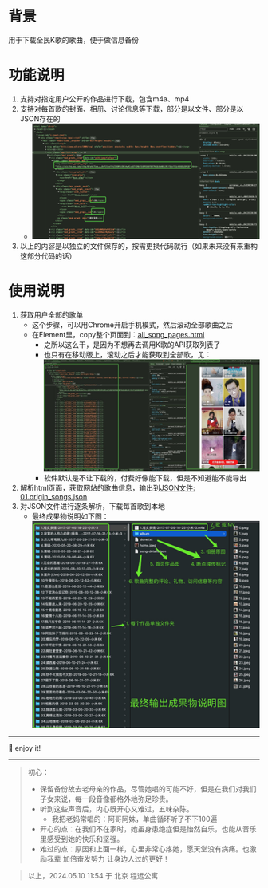 # 背景
用于下载全民K歌的歌曲，便于做信息备份

# 功能说明
1. 支持对指定用户公开的作品进行下载，包含m4a、mp4
2. 支持对每首歌的封面、相册、讨论信息等下载，部分是以文件、部分是以JSON存在的
   - ![01.歌曲解析说明.png](https://github.com/BillLucky/QMKG-Music-Downloader/blob/main/src/main/resources/images/01.%E6%AD%8C%E6%9B%B2%E8%A7%A3%E6%9E%90%E8%AF%B4%E6%98%8E.png)
3. 以上的内容是以独立的文件保存的，按需更换代码就行（如果未来没有来重构这部分代码的话）

# 使用说明
1. 获取用户全部的歌单
   - 这个步骤，可以用Chrome开启手机模式，然后滚动全部歌曲之后
   - 在Element里，copy整个页面到：[all_song_pages.html](https://github.com/BillLucky/QMKG-Music-Downloader/blob/main/src/main/resources/all_song_pages.html)
      - 之所以这么干，是因为不想再去调用K歌的API获取列表了
      - 也只有在移动版上，滚动之后才能获取到全部歌，见：![02.获取全部的歌单方式，手机模式滚动页面，之后copy html 页面到文件.jpg](https://github.com/BillLucky/QMKG-Music-Downloader/blob/main/src/main/resources/images/02.%E8%8E%B7%E5%8F%96%E5%85%A8%E9%83%A8%E7%9A%84%E6%AD%8C%E5%8D%95%E6%96%B9%E5%BC%8F%EF%BC%8C%E6%89%8B%E6%9C%BA%E6%A8%A1%E5%BC%8F%E6%BB%9A%E5%8A%A8%E9%A1%B5%E9%9D%A2%EF%BC%8C%E4%B9%8B%E5%90%8Ecopy%20html%20%E9%A1%B5%E9%9D%A2%E5%88%B0%E6%96%87%E4%BB%B6.jpg)
      - 软件默认是不让下载的，付费好像能下载，但是不知道能不能导出
2. 解析html页面，获取网站的歌曲信息，输出到[JSON文件: 01.origin_songs.json](https://github.com/BillLucky/QMKG-Music-Downloader/blob/main/src/main/resources/json/01.origin_songs.json)
3. 对JSON文件进行逐条解析，下载每首歌到本地
    - 最终成果物说明如下图：![03. 最终成果物的输出说明.jpg](https://github.com/BillLucky/QMKG-Music-Downloader/blob/main/src/main/resources/images/03.%20%E6%9C%80%E7%BB%88%E6%88%90%E6%9E%9C%E7%89%A9%E7%9A%84%E8%BE%93%E5%87%BA%E8%AF%B4%E6%98%8E.jpg)

---

🥰  enjoy it!

---

> 初心：
> - 保留备份故去老母亲的作品，尽管她唱的可能不好，但是在我们对我们子女来说，每一段音像都格外地弥足珍贵。
> - 听到这些声音后，内心既开心又难过，五味杂陈。
>   - 我把老妈常唱的：阿哥阿妹，单曲循环听了不下100遍
> - 开心的点：在我们不在家时，她虽身患绝症但是怡然自乐，也能从音乐里感受到她的快乐和坚强。
> - 难过的点：原因和上面一样，心里非常心疼她，愿天堂没有病痛。也激励我辈 加倍奋发努力 让身边人过的更好！

> 以上，2024.05.10 11:54 于 北京 程远公寓
